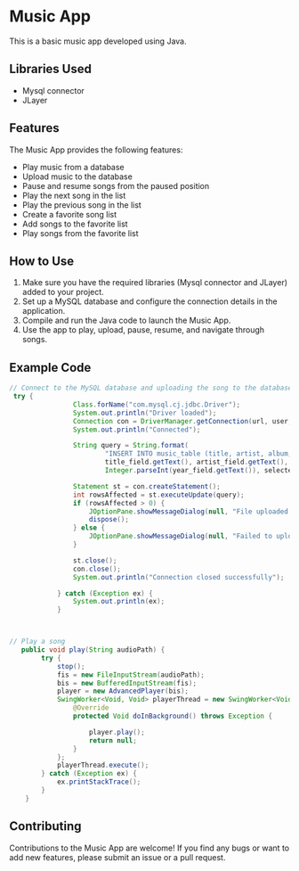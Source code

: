 # Music App

This is a basic music app developed using Java.

## Libraries Used

- Mysql connector
- JLayer

## Features

The Music App provides the following features:

- Play music from a database
- Upload music to the database
- Pause and resume songs from the paused position
- Play the next song in the list
- Play the previous song in the list
- Create a favorite song list
- Add songs to the favorite list
- Play songs from the favorite list

## How to Use

1. Make sure you have the required libraries (Mysql connector and JLayer) added to your project.
2. Set up a MySQL database and configure the connection details in the application.
3. Compile and run the Java code to launch the Music App.
4. Use the app to play, upload, pause, resume, and navigate through songs.

## Example Code

```java
// Connect to the MySQL database and uploading the song to the database
 try {
                Class.forName("com.mysql.cj.jdbc.Driver");
                System.out.println("Driver loaded");
                Connection con = DriverManager.getConnection(url, user, password);
                System.out.println("Connected");

                String query = String.format(
                        "INSERT INTO music_table (title, artist, album, genre, year, file) VALUES ('%s', '%s', '%s', '%s', %d, '%s')",
                        title_field.getText(), artist_field.getText(), album_field.getText(), genre_field.getText(),
                        Integer.parseInt(year_field.getText()), selectedFile.getAbsolutePath());

                Statement st = con.createStatement();
                int rowsAffected = st.executeUpdate(query);
                if (rowsAffected > 0) {
                    JOptionPane.showMessageDialog(null, "File uploaded Successfully");
                    dispose();
                } else {
                    JOptionPane.showMessageDialog(null, "Failed to upload the file");
                }

                st.close();
                con.close();
                System.out.println("Connection closed successfully");

            } catch (Exception ex) {
                System.out.println(ex);
            }



// Play a song
   public void play(String audioPath) {
        try {
            stop();
            fis = new FileInputStream(audioPath);
            bis = new BufferedInputStream(fis);
            player = new AdvancedPlayer(bis);
            SwingWorker<Void, Void> playerThread = new SwingWorker<Void, Void>() {
                @Override
                protected Void doInBackground() throws Exception {

                    player.play();
                    return null;
                }
            };
            playerThread.execute();
        } catch (Exception ex) {
            ex.printStackTrace();
        }
    }
```

## Contributing

Contributions to the Music App are welcome! If you find any bugs or want to add new features, please submit an issue or a pull request.
